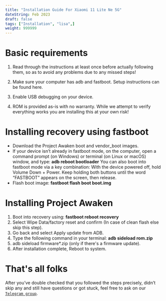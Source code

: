 ```yaml
---
title: "Installation Guide For Xiaomi 11 Lite Ne 5G"
dateString: Feb 2023
draft: false
tags: ["Installation", "lisa",]
weight: 999999
---
```


# Basic requirements

1. Read through the instructions at least once before actually following them, so as to avoid any problems due to any missed steps!

2. Make sure your computer has adb and fastboot. Setup instructions can be found here.

3. Enable USB debugging on your device.

4. ROM is provided as-is with no warranty. While we attempt to verify everything works you are installing this at your own risk!

# Installing recovery using fastboot

- Download the Project Awaken boot and vendor_boot images.
- If your device isn’t already in fastboot mode, on the computer, open a command prompt (on Windows) or terminal (on Linux or macOS) window, and type: **adb reboot bootloader** You can also boot into fastboot mode via a key combination: With the device powered off, hold Volume Down + Power. Keep holding both buttons until the word “FASTBOOT” appears on the screen, then release.
- Flash boot image:
    **fastboot flash boot boot.img**

# Installing Project Awaken

1. Boot into recovery using:
    **fastboot reboot recovery**
2. Select Wipe Data/factory reset and confirm (In case of clean flash else skip this step).
3. Go back and select Apply update from ADB.
4. Type the following command in your terminal:
    **adb sideload rom.zip**
5. adb sideload firmware*.zip (only if there's a firmware update).
6. After installation complete, Reboot to system.

# That's all folks
After you’ve double checked that you followed the steps precisely, didn’t skip any and still have questions or got stuck, feel free to ask on our [`Telegram group`](https://t.me/awakenosolisa).


